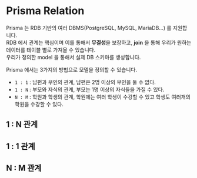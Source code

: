 # Prisma Relation
Prisma 는 RDB 기반의 여러 DBMS(PostgreSQL, MySQL, MariaDB...) 를 지원합니다.   
RDB 에서 관계는 핵심이며 이를 통해서 **무결성**을 보장하고, **join** 을 통해 우리가 원하는 데이터를 테이블 별로 가져올 수 있습니다.    
우리가 정의한 model 을 통해서 실제 DB 스키마를 생성합니다.

Prisma 에서는 3가지의 방법으로 모델을 정의할 수 있습니다.

- ```1 : 1``` : 남편과 부인의 관계, 남편은 2명 이상의 부인을 둘 수 없다.
- ```1 : N``` : 부모와 자식의 관계, 부모는 1명 이상의 자식들을 가질 수 있다.
- ```N : M``` : 학원과 학생의 관계, 학원에는 여러 학생이 수강할 수 있고 학생도 여러개의 학원을 수강할 수 있다.

## 1 : N 관계
## 1 : 1 관계
## N : M 관계
